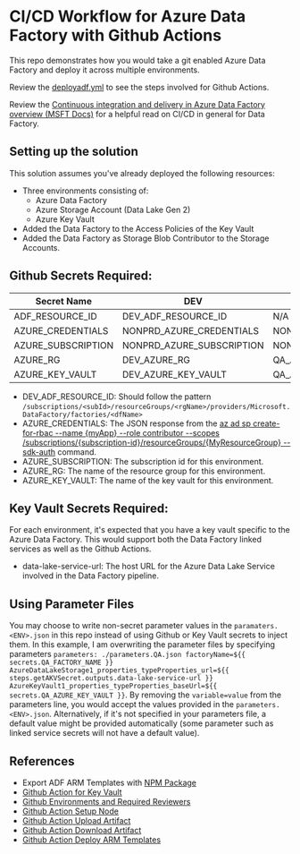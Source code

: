# CI/CD Workflow for Azure Data Factory with Github Actions

This repo demonstrates how you would take a git enabled Azure Data Factory and deploy it across multiple environments.

Review the [deployadf.yml](./.github\workflows\deployadf.yml) to see the steps involved for Github Actions.

Review the [Continuous integration and delivery in Azure Data Factory overview (MSFT Docs)](https://docs.microsoft.com/en-us/azure/data-factory/continuous-integration-delivery) for a helpful read on CI/CD in general for Data Factory.

## Setting up the solution

This solution assumes you've already deployed the following resources:
* Three environments consisting of:
  * Azure Data Factory
  * Azure Storage Account (Data Lake Gen 2)
  * Azure Key Vault
* Added the Data Factory to the Access Policies of the Key Vault
* Added the Data Factory as Storage Blob Contributor to the Storage Accounts.

## Github Secrets Required:

|Secret Name| DEV | QA | PRD |
|-----------|-----|----|-----|
| ADF_RESOURCE_ID | DEV_ADF_RESOURCE_ID | N/A | N/A |
| AZURE_CREDENTIALS | NONPRD_AZURE_CREDENTIALS | NONPRD_AZURE_CREDENTIALS | PRD_AZURE_CREDENTIALS |
| AZURE_SUBSCRIPTION | NONPRD_AZURE_SUBSCRIPTION | NONPRD_AZURE_SUBSCRIPTION | PRD_AZURE_SUBSCRIPTION |
| AZURE_RG | DEV_AZURE_RG | QA_AZURE_RG | PRD_AZURE_RG |
| AZURE_KEY_VAULT | DEV_AZURE_KEY_VAULT | QA_AZURE_KEY_VAULT | PRD_AZURE_KEY_VAULT |

* DEV_ADF_RESOURCE_ID: Should follow the pattern `/subscriptions/<subId>/resourceGroups/<rgName>/providers/Microsoft.DataFactory/factories/<dfName>`
* AZURE_CREDENTIALS: The JSON response from the [az ad sp create-for-rbac --name {myApp} --role contributor --scopes /subscriptions/{subscription-id}/resourceGroups/{MyResourceGroup} --sdk-auth](https://docs.microsoft.com/en-us/cli/azure/ad/sp?view=azure-cli-latest#az-ad-sp-create-for-rbac) command.
* AZURE_SUBSCRIPTION: The subscription id for this environment.
* AZURE_RG: The name of the resource group for this environment.
* AZURE_KEY_VAULT: The name of the key vault for this environment.

## Key Vault Secrets Required:

For each environment, it's expected that you have a key vault specific to the Azure Data Factory. This would support both the Data Factory linked services as well as the Github Actions.

* data-lake-service-url: The host URL for the Azure Data Lake Service involved in the Data Factory pipeline.

## Using Parameter Files

You may choose to write non-secret parameter values in the `paramaters.<ENV>.json` in this repo instead of using Github or Key Vault secrets to inject them. In this example, I am overwriting the parameter files by specifying parameters `parameters: ./parameters.QA.json factoryName=${{ secrets.QA_FACTORY_NAME }} AzureDataLakeStorage1_properties_typeProperties_url=${{ steps.getAKVSecret.outputs.data-lake-service-url }} AzureKeyVault1_properties_typeProperties_baseUrl=${{ secrets.QA_AZURE_KEY_VAULT }}`. By removing the `variable=value` from the parameters line, you would accept the values provided in the `parameters.<ENV>.json`. Alternatively, if it's not specified in your parameters file, a default value might be provided automatically (some parameter such as linked service secrets will not have a default value).

## References

* Export ADF ARM Templates with [NPM Package](https://docs.microsoft.com/en-us/azure/data-factory/continuous-integration-delivery-improvements)
* [Github Action for Key Vault](https://docs.microsoft.com/en-us/azure/developer/github/github-key-vault)
* [Github Environments and Required Reviewers](https://docs.github.com/en/actions/deployment/targeting-different-environments/using-environments-for-deployment#required-reviewers)
* [Github Action Setup Node](https://github.com/actions/setup-node)
* [Github Action Upload Artifact](https://github.com/actions/upload-artifact)
* [Github Action Download Artifact](https://github.com/actions/download-artifact)
* [Github Action Deploy ARM Templates](https://docs.microsoft.com/en-us/azure/azure-resource-manager/templates/deploy-github-actions)
